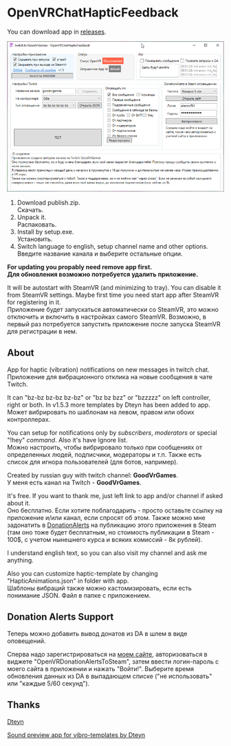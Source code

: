 # OpenVRChatHapticFeedback
You can download app in [releases](https://github.com/alextrof94/OpenVRChatHapticFeedback/releases).

![Looks like](https://github.com/alextrof94/OpenVRChatHapticFeedback/blob/main/img/window.png)

1. Download publish.zip. <br>Скачать.
2. Unpack it. <br>Распаковать.
3. Install by setup.exe. <br>Установить.
4. Switch language to english, setup channel name and other options. <br>Введите название канала и выберите остальные опции.

**For updating you propably need remove app first.**
<br>**Для обновления возможно потребуется удалить приложение.**

It will be autostart with SteamVR (and minimizing to tray). You can disable it from SteamVR settings. Maybe first time you need start app after SteamVR for registering in it. 
<br>Приложение будет запускаться автоматически со SteamVR, это можно отключить и включить в настройках самого SteamVR. Возможно, в первый раз потребуется запустить приложение после запуска SteamVR для регистрации в нем.

## About
App for haptic (vibration) notifications on new messages in twitch chat. 
<br>Приложение для вибрационного отклика на новые сообщения в чате Twitch.

It can "bz-bz bz-bz bz-bz" or "bz bz bzz" or "bzzzzz" on left controller, right or both. In v1.5.3 more templates by Dteyn has been added to app.
<br>Может вибрировать по шаблонам на левом, правом или обоих контроллерах.

You can setup for notifications only by *subscribers*, *moderators* or special "!hey" *command*. Also it's have Ignore list.
<br>Можно настроить, чтобы вибрировало только при сообщениях от определенных людей, подписчики, модераторы и т.п. Также есть список для игнора пользователей (для ботов, например).

Created by russian guy with twitch channel: **GoodVrGames**.
<br>У меня есть канал на Twitch - **GoodVrGames**.

It's free. If you want to thank me, just left link to app and/or channel if asked about it.
<br>Оно бесплатно. Если хотите поблагодарить - просто оставьте ссылку на приложение и/или канал, если спросят об этом. Также можно мне задонатить в [DonationAlerts](https://www.donationalerts.com/r/goodvrgames) на публикацию этого приложения в Steam (там оно тоже будет бесплатным, но стоимость публикации в Steam - 100$, с учетом нынешнего курса и всяких комиссий - 8к рублей).

I understand english text, so you can also visit my channel and ask me anything.

Also you can customize haptic-template by changing "HapticAnimations.json" in folder with app.
<br>Шаблоны вибраций также можно кастомизировать, если есть понимание JSON. Файл в папке с приложением.

## Donation Alerts Support
Теперь можно добавить вывод донатов из DA в шлем в виде оповещений. 

Сперва надо зарегистрироваться на [моем сайте](https://turnlive.ru/da/), авторизоваться в виджете "OpenVRDonationAlertsToSteam", затем ввести логин-пароль с моего сайта в приложении и нажать "Войти!". Выберите время обновления данных из DA в выпадающем списке ("не использовать" или "каждые 5/60 секунд").

## Thanks 
[Dteyn](https://github.com/Dteyn)

[Sound preview app for vibro-templates by Dteyn](https://github.com/Dteyn/HapticAnimationPreview)
